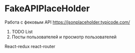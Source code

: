 # FakeAPIPlaceHolder

Работа с фековым API https://jsonplaceholder.typicode.com/

1. TODO List
2. Посты пользователей и просмотр пользователей

React-redux react-router
